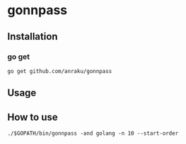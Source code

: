 # gonnpass

## Installation
### go get
```
go get github.com/anraku/gonnpass
```

## Usage

## How to use
```
./$GOPATH/bin/gonnpass -and golang -n 10 --start-order

```
